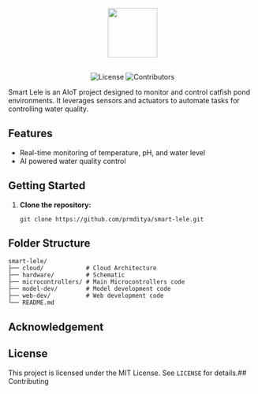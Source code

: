 <div align=center>

  <img src="https://github.com/user-attachments/assets/44907e4d-4fe7-4ab7-9543-1e6b78d0e666" width=100/>
  
</div>
<br>
<div align=center>

  ![License](https://img.shields.io/badge/license-MIT-blue)
  ![Contributors](https://img.shields.io/github/contributors/prmditya/smart-lele)

</div>

Smart Lele is an AIoT project designed to monitor and control catfish pond environments. It leverages sensors and actuators to automate tasks for controlling water quality.

## Features

- Real-time monitoring of temperature, pH, and water level
- AI powered water quality control

## Getting Started

1. **Clone the repository:**
   ```
   git clone https://github.com/prmditya/smart-lele.git
   ```

## Folder Structure

```
smart-lele/
├── cloud/            # Cloud Architecture
├── hardware/         # Schematic
├── microcontrollers/ # Main Microcontrollers code
├── model-dev/        # Model development code
├── web-dev/          # Web development code
└── README.md
```
## Acknowledgement

## License

This project is licensed under the MIT License. See `LICENSE` for details.## Contributing
